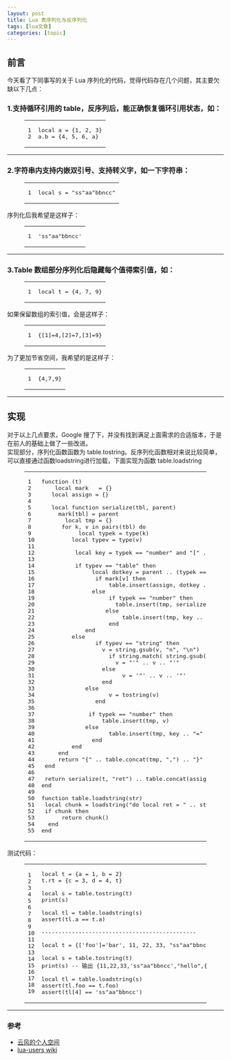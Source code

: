 ```yaml
---
layout: post
title: Lua 表序列化与反序列化 
tags: [lua文章]
categories: [topic]
---
```

<h2 id="前言"><a href="#前言" class="headerlink" title="前言"></a>前言</h2><p>今天看了下同事写的关于 Lua 序列化的代码，觉得代码存在几个问题，其主要欠缺以下几点：</p>
<h3 id="1-支持循环引用的-table，反序列后，能正确恢复循环引用状态，如："><a href="#1-支持循环引用的-table，反序列后，能正确恢复循环引用状态，如：" class="headerlink" title="1.支持循环引用的 table，反序列后，能正确恢复循环引用状态，如："></a>1.支持循环引用的 table，反序列后，能正确恢复循环引用状态，如：</h3><figure class="highlight lua"><table><tbody><tr><td class="gutter"><pre><span class="line">1</span><br/><span class="line">2</span><br/></pre></td><td class="code"><pre><span class="line"><span class="keyword">local</span> a = {<span class="number">1</span>, <span class="number">2</span>, <span class="number">3</span>}</span><br/><span class="line">a.b = {<span class="number">4</span>, <span class="number">5</span>, <span class="number">6</span>, a}</span><br/></pre></td></tr></tbody></table></figure>

<hr/>
<h3 id="2-字符串内支持内嵌双引号、支持转义字，如一下字符串："><a href="#2-字符串内支持内嵌双引号、支持转义字，如一下字符串：" class="headerlink" title="2.字符串内支持内嵌双引号、支持转义字，如一下字符串："></a>2.字符串内支持内嵌双引号、支持转义字，如一下字符串：</h3><figure class="highlight lua"><table><tbody><tr><td class="gutter"><pre><span class="line">1</span><br/></pre></td><td class="code"><pre><span class="line"><span class="keyword">local</span> s = <span class="string">&#34;ss&#34;aa&#34;bbncc&#34;</span></span><br/></pre></td></tr></tbody></table></figure>
<p>序列化后我希望是这样子：<br/></p><figure class="highlight lua"><table><tbody><tr><td class="gutter"><pre><span class="line">1</span><br/></pre></td><td class="code"><pre><span class="line"><span class="string">&#39;ss&#34;aa&#34;bbncc&#39;</span></span><br/></pre></td></tr></tbody></table></figure><p></p>
<hr/>
<h3 id="3-Table-数组部分序列化后隐藏每个值得索引值，如："><a href="#3-Table-数组部分序列化后隐藏每个值得索引值，如：" class="headerlink" title="3.Table 数组部分序列化后隐藏每个值得索引值，如："></a>3.Table 数组部分序列化后隐藏每个值得索引值，如：</h3><figure class="highlight lua"><table><tbody><tr><td class="gutter"><pre><span class="line">1</span><br/></pre></td><td class="code"><pre><span class="line"><span class="keyword">local</span> t = {<span class="number">4</span>, <span class="number">7</span>, <span class="number">9</span>}</span><br/></pre></td></tr></tbody></table></figure>
<p>如果保留数组的索引值，会是这样子：<br/></p><figure class="highlight lua"><table><tbody><tr><td class="gutter"><pre><span class="line">1</span><br/></pre></td><td class="code"><pre><span class="line">{[<span class="number">1</span>]=<span class="number">4</span>,[<span class="number">2</span>]=<span class="number">7</span>,[<span class="number">3</span>]=<span class="number">9</span>}</span><br/></pre></td></tr></tbody></table></figure><p></p>
<p>为了更加节省空间，我希望的是这样子：<br/></p><figure class="highlight lua"><table><tbody><tr><td class="gutter"><pre><span class="line">1</span><br/></pre></td><td class="code"><pre><span class="line">{<span class="number">4</span>,<span class="number">7</span>,<span class="number">9</span>}</span><br/></pre></td></tr></tbody></table></figure><p></p>
<hr/>
<h2 id="实现"><a href="#实现" class="headerlink" title="实现"></a>实现</h2><p>对于以上几点要求，Google 搜了下，并没有找到满足上面需求的合适版本，于是在前人的基础上做了一些改进。<br/>实现部分，序列化函数函数为 table.tostring。反序列化函数相对来说比较简单，可以直接通过函数loadstring进行加载，下面实现为函数 table.loadstring</p>
<figure class="highlight lua"><table><tbody><tr><td class="gutter"><pre><span class="line">1</span><br/><span class="line">2</span><br/><span class="line">3</span><br/><span class="line">4</span><br/><span class="line">5</span><br/><span class="line">6</span><br/><span class="line">7</span><br/><span class="line">8</span><br/><span class="line">9</span><br/><span class="line">10</span><br/><span class="line">11</span><br/><span class="line">12</span><br/><span class="line">13</span><br/><span class="line">14</span><br/><span class="line">15</span><br/><span class="line">16</span><br/><span class="line">17</span><br/><span class="line">18</span><br/><span class="line">19</span><br/><span class="line">20</span><br/><span class="line">21</span><br/><span class="line">22</span><br/><span class="line">23</span><br/><span class="line">24</span><br/><span class="line">25</span><br/><span class="line">26</span><br/><span class="line">27</span><br/><span class="line">28</span><br/><span class="line">29</span><br/><span class="line">30</span><br/><span class="line">31</span><br/><span class="line">32</span><br/><span class="line">33</span><br/><span class="line">34</span><br/><span class="line">35</span><br/><span class="line">36</span><br/><span class="line">37</span><br/><span class="line">38</span><br/><span class="line">39</span><br/><span class="line">40</span><br/><span class="line">41</span><br/><span class="line">42</span><br/><span class="line">43</span><br/><span class="line">44</span><br/><span class="line">45</span><br/><span class="line">46</span><br/><span class="line">47</span><br/><span class="line">48</span><br/><span class="line">49</span><br/><span class="line">50</span><br/><span class="line">51</span><br/><span class="line">52</span><br/><span class="line">53</span><br/><span class="line">54</span><br/><span class="line">55</span><br/></pre></td><td class="code"><pre><span class="line"><span class="function"><span class="keyword">function</span> <span class="params">(t)</span></span></span><br/><span class="line">	<span class="keyword">local</span> mark   = {}</span><br/><span class="line">	<span class="keyword">local</span> assign = {}</span><br/><span class="line"> </span><br/><span class="line">	<span class="keyword">local</span> <span class="function"><span class="keyword">function</span> <span class="title">serialize</span><span class="params">(tbl, parent)</span></span></span><br/><span class="line">		mark[tbl] = parent</span><br/><span class="line">		<span class="keyword">local</span> tmp = {}</span><br/><span class="line">		<span class="keyword">for</span> k, v <span class="keyword">in</span> <span class="built_in">pairs</span>(tbl) <span class="keyword">do</span></span><br/><span class="line">			<span class="keyword">local</span> typek = <span class="built_in">type</span>(k)</span><br/><span class="line">			<span class="keyword">local</span> typev = <span class="built_in">type</span>(v)</span><br/><span class="line"></span><br/><span class="line">			<span class="keyword">local</span> key = typek == <span class="string">&#34;number&#34;</span> <span class="keyword">and</span> <span class="string">&#34;[&#34;</span> .. k ..<span class="string">&#34;]&#34;</span> <span class="keyword">or</span> k</span><br/><span class="line"></span><br/><span class="line">			<span class="keyword">if</span> typev == <span class="string">&#34;table&#34;</span> <span class="keyword">then</span></span><br/><span class="line">				<span class="keyword">local</span> dotkey = parent .. (typek == <span class="string">&#34;number&#34;</span> <span class="keyword">and</span> key <span class="keyword">or</span> <span class="string">&#34;.&#34;</span> .. key)</span><br/><span class="line">				<span class="keyword">if</span> mark[v] <span class="keyword">then</span></span><br/><span class="line">					<span class="built_in">table</span>.<span class="built_in">insert</span>(assign, dotkey .. <span class="string">&#34;=&#34;</span> .. mark[v])</span><br/><span class="line">				<span class="keyword">else</span></span><br/><span class="line">					<span class="keyword">if</span> typek == <span class="string">&#34;number&#34;</span> <span class="keyword">then</span></span><br/><span class="line">						<span class="built_in">table</span>.<span class="built_in">insert</span>(tmp, serialize(v,dotkey))</span><br/><span class="line">					<span class="keyword">else</span></span><br/><span class="line">						<span class="built_in">table</span>.<span class="built_in">insert</span>(tmp, key .. <span class="string">&#34;=&#34;</span> .. serialize(v, dotkey))</span><br/><span class="line">					<span class="keyword">end</span></span><br/><span class="line">				<span class="keyword">end</span></span><br/><span class="line">			<span class="keyword">else</span></span><br/><span class="line">				<span class="keyword">if</span> typev == <span class="string">&#34;string&#34;</span> <span class="keyword">then</span></span><br/><span class="line">					v = <span class="built_in">string</span>.<span class="built_in">gsub</span>(v, <span class="string">&#34;n&#34;</span>, <span class="string">&#34;\n&#34;</span>)</span><br/><span class="line">					<span class="keyword">if</span> <span class="built_in">string</span>.<span class="built_in">match</span>( <span class="built_in">string</span>.<span class="built_in">gsub</span>(v,<span class="string">&#34;[^&#39;&#34;]&#34;</span>,<span class="string">&#34;&#34;</span>), <span class="string">&#39;^&#34;+$&#39;</span> ) <span class="keyword">then</span></span><br/><span class="line">						v = <span class="string">&#34;&#39;&#34;</span> .. v .. <span class="string">&#34;&#39;&#34;</span></span><br/><span class="line">					<span class="keyword">else</span></span><br/><span class="line">						v = <span class="string">&#39;&#34;&#39;</span> .. v .. <span class="string">&#39;&#34;&#39;</span></span><br/><span class="line">					<span class="keyword">end</span></span><br/><span class="line">				<span class="keyword">else</span></span><br/><span class="line">					v = <span class="built_in">tostring</span>(v)</span><br/><span class="line">				<span class="keyword">end</span></span><br/><span class="line"></span><br/><span class="line">				<span class="keyword">if</span> typek == <span class="string">&#34;number&#34;</span> <span class="keyword">then</span></span><br/><span class="line">					<span class="built_in">table</span>.<span class="built_in">insert</span>(tmp, v)</span><br/><span class="line">				<span class="keyword">else</span></span><br/><span class="line">					<span class="built_in">table</span>.<span class="built_in">insert</span>(tmp, key .. <span class="string">&#34;=&#34;</span> .. v)</span><br/><span class="line">				<span class="keyword">end</span></span><br/><span class="line">			<span class="keyword">end</span></span><br/><span class="line">		<span class="keyword">end</span></span><br/><span class="line">		<span class="keyword">return</span> <span class="string">&#34;{&#34;</span> .. <span class="built_in">table</span>.<span class="built_in">concat</span>(tmp, <span class="string">&#34;,&#34;</span>) .. <span class="string">&#34;}&#34;</span></span><br/><span class="line">	<span class="keyword">end</span></span><br/><span class="line"> </span><br/><span class="line">	<span class="keyword">return</span> serialize(t, <span class="string">&#34;ret&#34;</span>) .. <span class="built_in">table</span>.<span class="built_in">concat</span>(assign,<span class="string">&#34; &#34;</span>)</span><br/><span class="line"><span class="keyword">end</span></span><br/><span class="line"></span><br/><span class="line"><span class="function"><span class="keyword">function</span> <span class="title">table.loadstring</span><span class="params">(str)</span></span></span><br/><span class="line">	<span class="keyword">local</span> chunk = loadstring(<span class="string">&#34;do local ret = &#34;</span> .. str .. <span class="string">&#34; return ret end&#34;</span>)</span><br/><span class="line">	<span class="keyword">if</span> chunk <span class="keyword">then</span></span><br/><span class="line">		<span class="keyword">return</span> chunk()</span><br/><span class="line">	<span class="keyword">end</span></span><br/><span class="line"><span class="keyword">end</span></span><br/></pre></td></tr></tbody></table></figure>
<p>测试代码：<br/></p><figure class="highlight lua"><table><tbody><tr><td class="gutter"><pre><span class="line">1</span><br/><span class="line">2</span><br/><span class="line">3</span><br/><span class="line">4</span><br/><span class="line">5</span><br/><span class="line">6</span><br/><span class="line">7</span><br/><span class="line">8</span><br/><span class="line">9</span><br/><span class="line">10</span><br/><span class="line">11</span><br/><span class="line">12</span><br/><span class="line">13</span><br/><span class="line">14</span><br/><span class="line">15</span><br/><span class="line">16</span><br/><span class="line">17</span><br/><span class="line">18</span><br/><span class="line">19</span><br/></pre></td><td class="code"><pre><span class="line"><span class="keyword">local</span> t = {a = <span class="number">1</span>, b = <span class="number">2</span>}</span><br/><span class="line">t.rt = {c = <span class="number">3</span>, d = <span class="number">4</span>, t}</span><br/><span class="line"></span><br/><span class="line"><span class="keyword">local</span> s = <span class="built_in">table</span>.<span class="built_in">tostring</span>(t)</span><br/><span class="line"><span class="built_in">print</span>(s) </span><br/><span class="line"></span><br/><span class="line"><span class="keyword">local</span> tl = <span class="built_in">table</span>.loadstring(s)</span><br/><span class="line"><span class="built_in">assert</span>(tl.a == t.a)</span><br/><span class="line"></span><br/><span class="line"><span class="comment">----------------------------------------------</span></span><br/><span class="line"></span><br/><span class="line"><span class="keyword">local</span> t = {[<span class="string">&#39;foo&#39;</span>]=<span class="string">&#39;bar&#39;</span>, <span class="number">11</span>, <span class="number">22</span>, <span class="number">33</span>, <span class="string">&#34;ss&#34;aa&#34;bbncc&#34;</span>, <span class="string">&#34;hello&#34;</span>, {<span class="string">&#39;a&#39;</span>,<span class="string">&#39;b&#39;</span>}}</span><br/><span class="line"></span><br/><span class="line"><span class="keyword">local</span> s = <span class="built_in">table</span>.<span class="built_in">tostring</span>(t)</span><br/><span class="line"><span class="built_in">print</span>(s) <span class="comment">-- 输出 {11,22,33,&#39;ss&#34;aa&#34;bbncc&#39;,&#34;hello&#34;,{&#34;a&#34;,&#34;b&#34;},foo=&#34;bar&#34;}</span></span><br/><span class="line"></span><br/><span class="line"><span class="keyword">local</span> tl = <span class="built_in">table</span>.loadstring(s)</span><br/><span class="line"><span class="built_in">assert</span>(tl.foo == t.foo)</span><br/><span class="line"><span class="built_in">assert</span>(tl[<span class="number">4</span>] == <span class="string">&#39;ss&#34;aa&#34;bbncc&#39;</span>)</span><br/></pre></td></tr></tbody></table></figure><p></p>
<hr/>
<h3 id="参考"><a href="#参考" class="headerlink" title="参考"></a>参考</h3><ul>
<li><a href="https://blog.codingnow.com/cloud/LuaSerializeTable" target="_blank" rel="noopener noreferrer">云风的个人空间</a></li>
<li><a href="http://lua-users.org/wiki/TableUtils" target="_blank" rel="noopener noreferrer">lua-users wiki</a></li>
</ul>